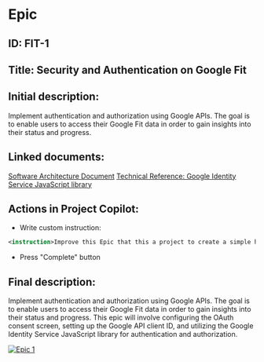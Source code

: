 # Epic
## ID: FIT-1
## Title: Security and Authentication on Google Fit
## Initial description:
Implement authentication and authorization using Google APIs. The goal is to enable users to access their Google Fit data in order to gain insights into their status and progress.
## Linked documents:
[Software Architecture Document](/step2-project-copilot-project/confluence/software-architecture-document.md)
[Technical Reference: Google Identity Service JavaScript library](/step2-project-copilot-project/confluence/technical-reference-gis.md)
## Actions in Project Copilot:
- Write custom instruction:
```xml
<instruction>Improve this Epic that this a project to create a simple html and javascript client side app</instruction>
```
- Press "Complete" button
## Final description:
Implement authentication and authorization using Google APIs. The goal is to enable users to access their Google Fit data in order to gain insights into their status and progress. This epic will involve configuring the OAuth consent screen, setting up the Google API client ID, and utilizing the Google Identity Service JavaScript library for authentication and authorization.

[![Epic 1](http://img.youtube.com/vi/HxoMAsmTPr4/0.jpg)](https://www.youtube.com/watch?v=HxoMAsmTPr4 "Epic 1")